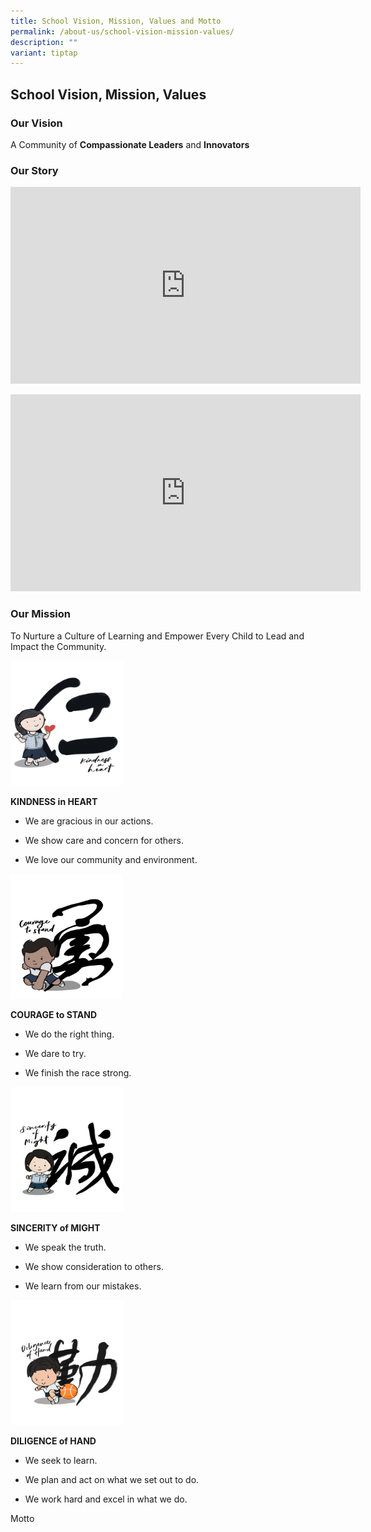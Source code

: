 ```yaml
---
title: School Vision, Mission, Values and Motto
permalink: /about-us/school-vision-mission-values/
description: ""
variant: tiptap
---
```

<h2>School Vision, Mission, Values</h2>
<h3>Our Vision</h3>
<p>A&nbsp;Community of&nbsp;<strong>Compassionate Leaders</strong>&nbsp;and&nbsp;<strong>Innovators</strong>
</p>
<h3>Our Story</h3>
<div class="iframe-wrapper">
<iframe height="315" width="560" allowfullscreen="true" frameborder="0" src="https://www.youtube.com/embed/H-S_KlnLiGA?si=ZGKpeOPPvT0R-kdM"></iframe>
</div>
<p></p>
<div class="iframe-wrapper">
<iframe height="315" width="560" allowfullscreen="true" frameborder="0" src="https://www.youtube.com/embed/TydAlu73zik?si=U9dzFZGgEO11__Fu"></iframe>
</div>
<h3>Our Mission</h3>
<p>To Nurture a Culture of Learning and Empower Every Child to&nbsp;Lead
and Impact the Community.</p>
<div class="isomer-image-wrapper">
<img style="width:180px;height:200px;margin-right:45px;" height="auto" width="100%" src="/images/Values/Kindness.png">
</div>
<p><strong>KINDNESS&nbsp;in HEART</strong>
</p>
<ul data-tight="true" class="tight">
<li>
<p>We are gracious in our actions.</p>
</li>
<li>
<p>We show care and concern for others.</p>
</li>
<li>
<p>We love our community and environment.</p>
</li>
</ul>
<div class="isomer-image-wrapper">
<img style="width:180px;height:200px;margin-right:45px;" height="auto" width="100%" src="/images/Values/Courage.png">
</div>
<p><strong>COURAGE to STAND</strong>
</p>
<ul data-tight="true" class="tight">
<li>
<p>We do the right thing.</p>
</li>
<li>
<p>We dare to try.</p>
</li>
<li>
<p>We finish the race strong.</p>
</li>
</ul>
<div class="isomer-image-wrapper">
<img style="width:180px;height:200px;margin-right:45px;" height="auto" width="100%" src="/images/Values/Sincerity.png">
</div>
<p><strong>SINCERITY of MIGHT</strong>
</p>
<ul data-tight="true" class="tight">
<li>
<p>We speak the truth.</p>
</li>
<li>
<p>We show consideration to others.</p>
</li>
<li>
<p>We learn from our mistakes.</p>
</li>
</ul>
<div class="isomer-image-wrapper">
<img style="width:180px;height:200px;margin-right:45px;" height="auto" width="100%" src="/images/Values/Diligence.png">
</div>
<p><strong>DILIGENCE&nbsp;of HAND</strong>
</p>
<ul data-tight="true" class="tight">
<li>
<p>We seek to learn.</p>
</li>
<li>
<p>We plan and act on what we set out to do.</p>
</li>
<li>
<p>We work hard and excel in what we do.</p>
</li>
</ul>
<p>Motto</p>
